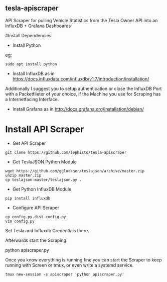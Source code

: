 ## tesla-apiscraper
API Scraper for pulling Vehicle Statistics from the Tesla Owner API into an InfluxDB + Grafana Dashboards

#Install Dependencies:

- Install Python

eg:
```
sudo apt install python
```


- Install InfluxDB as in https://docs.influxdata.com/influxdb/v1.7/introduction/installation/

Additionally I suggest you to setup authentication or close the InfluxDB Port with a Packetfileter of your choice, if the Machine you use for Scraping has a Internetfacing Interface.

- Install Grafana  as in http://docs.grafana.org/installation/debian/


# Install API Scraper

- Get API Scraper

```
git clone https://github.com/lephisto/tesla-apiscraper
```

- Get TeslaJSON Python Module

```
wget https://github.com/gglockner/teslajson/archive/master.zip
unzip master.zip
cp teslajson-master/teslajson.py .
```

- Get Python InfluxDB Module

```
pip install influxdb
```

- Configure API Scraper

```
cp config.py.dist config.py
vim config.py
```

Set Tesla and Influxdb Credentials there.

Afterwards start the Scraping:

python apiscraper.py

Once you know everything is running fine you can start the Scraper to keep running with Screen or tmux, or even write a systemd service.

```
tmux new-session -s apiscraper 'python apiscraper.py'
```
